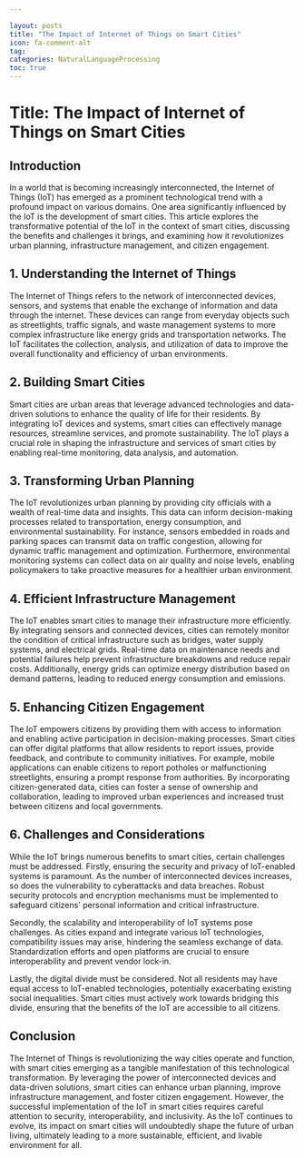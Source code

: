 ```yaml
---

layout: posts
title: "The Impact of Internet of Things on Smart Cities"
icon: fa-comment-alt
tag:      
categories: NaturalLanguageProcessing
toc: true
---
```




# Title: The Impact of Internet of Things on Smart Cities

## Introduction

In a world that is becoming increasingly interconnected, the Internet of Things (IoT) has emerged as a prominent technological trend with a profound impact on various domains. One area significantly influenced by the IoT is the development of smart cities. This article explores the transformative potential of the IoT in the context of smart cities, discussing the benefits and challenges it brings, and examining how it revolutionizes urban planning, infrastructure management, and citizen engagement.

## 1. Understanding the Internet of Things

The Internet of Things refers to the network of interconnected devices, sensors, and systems that enable the exchange of information and data through the internet. These devices can range from everyday objects such as streetlights, traffic signals, and waste management systems to more complex infrastructure like energy grids and transportation networks. The IoT facilitates the collection, analysis, and utilization of data to improve the overall functionality and efficiency of urban environments.

## 2. Building Smart Cities

Smart cities are urban areas that leverage advanced technologies and data-driven solutions to enhance the quality of life for their residents. By integrating IoT devices and systems, smart cities can effectively manage resources, streamline services, and promote sustainability. The IoT plays a crucial role in shaping the infrastructure and services of smart cities by enabling real-time monitoring, data analysis, and automation.

## 3. Transforming Urban Planning

The IoT revolutionizes urban planning by providing city officials with a wealth of real-time data and insights. This data can inform decision-making processes related to transportation, energy consumption, and environmental sustainability. For instance, sensors embedded in roads and parking spaces can transmit data on traffic congestion, allowing for dynamic traffic management and optimization. Furthermore, environmental monitoring systems can collect data on air quality and noise levels, enabling policymakers to take proactive measures for a healthier urban environment.

## 4. Efficient Infrastructure Management

The IoT enables smart cities to manage their infrastructure more efficiently. By integrating sensors and connected devices, cities can remotely monitor the condition of critical infrastructure such as bridges, water supply systems, and electrical grids. Real-time data on maintenance needs and potential failures help prevent infrastructure breakdowns and reduce repair costs. Additionally, energy grids can optimize energy distribution based on demand patterns, leading to reduced energy consumption and emissions.

## 5. Enhancing Citizen Engagement

The IoT empowers citizens by providing them with access to information and enabling active participation in decision-making processes. Smart cities can offer digital platforms that allow residents to report issues, provide feedback, and contribute to community initiatives. For example, mobile applications can enable citizens to report potholes or malfunctioning streetlights, ensuring a prompt response from authorities. By incorporating citizen-generated data, cities can foster a sense of ownership and collaboration, leading to improved urban experiences and increased trust between citizens and local governments.

## 6. Challenges and Considerations

While the IoT brings numerous benefits to smart cities, certain challenges must be addressed. Firstly, ensuring the security and privacy of IoT-enabled systems is paramount. As the number of interconnected devices increases, so does the vulnerability to cyberattacks and data breaches. Robust security protocols and encryption mechanisms must be implemented to safeguard citizens' personal information and critical infrastructure.

Secondly, the scalability and interoperability of IoT systems pose challenges. As cities expand and integrate various IoT technologies, compatibility issues may arise, hindering the seamless exchange of data. Standardization efforts and open platforms are crucial to ensure interoperability and prevent vendor lock-in.

Lastly, the digital divide must be considered. Not all residents may have equal access to IoT-enabled technologies, potentially exacerbating existing social inequalities. Smart cities must actively work towards bridging this divide, ensuring that the benefits of the IoT are accessible to all citizens.

## Conclusion

The Internet of Things is revolutionizing the way cities operate and function, with smart cities emerging as a tangible manifestation of this technological transformation. By leveraging the power of interconnected devices and data-driven solutions, smart cities can enhance urban planning, improve infrastructure management, and foster citizen engagement. However, the successful implementation of the IoT in smart cities requires careful attention to security, interoperability, and inclusivity. As the IoT continues to evolve, its impact on smart cities will undoubtedly shape the future of urban living, ultimately leading to a more sustainable, efficient, and livable environment for all.